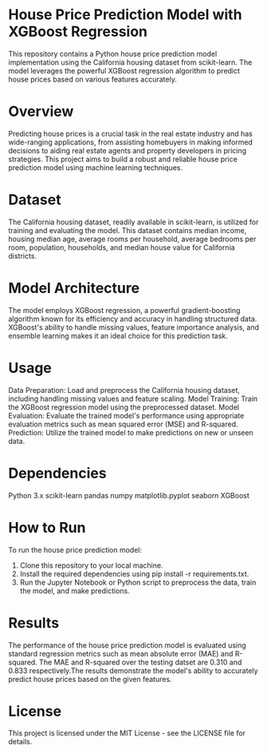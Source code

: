 # House Price Prediction Model with XGBoost Regression
This repository contains a Python house price prediction model implementation using the California housing dataset from scikit-learn. The model leverages the powerful XGBoost regression algorithm to predict house prices based on various features accurately.

# Overview
Predicting house prices is a crucial task in the real estate industry and has wide-ranging applications, from assisting homebuyers in making informed decisions to aiding real estate agents and property developers in pricing strategies. This project aims to build a robust and reliable house price prediction model using machine learning techniques.

# Dataset
The California housing dataset, readily available in scikit-learn, is utilized for training and evaluating the model. This dataset contains median income, housing median age, average rooms per household, average bedrooms per room, population, households, and median house value for California districts.

# Model Architecture
The model employs XGBoost regression, a powerful gradient-boosting algorithm known for its efficiency and accuracy in handling structured data. XGBoost's ability to handle missing values, feature importance analysis, and ensemble learning makes it an ideal choice for this prediction task.

# Usage
Data Preparation: Load and preprocess the California housing dataset, including handling missing values and feature scaling.
Model Training: Train the XGBoost regression model using the preprocessed dataset.
Model Evaluation: Evaluate the trained model's performance using appropriate evaluation metrics such as mean squared error (MSE) and R-squared.
Prediction: Utilize the trained model to make predictions on new or unseen data.
# Dependencies
Python 3.x
scikit-learn
pandas
numpy
matplotlib.pyplot
seaborn
XGBoost

# How to Run
To run the house price prediction model:
1. Clone this repository to your local machine.
2. Install the required dependencies using pip install -r requirements.txt.
3. Run the Jupyter Notebook or Python script to preprocess the data, train the model, and make predictions.

# Results
The performance of the house price prediction model is evaluated using standard regression metrics such as mean absolute error (MAE) and R-squared. The MAE and R-squared over the testing datset are 0.310 and 0.833 respectively.The results demonstrate the model's ability to accurately predict house prices based on the given features.

# License
This project is licensed under the MIT License - see the LICENSE file for details.
